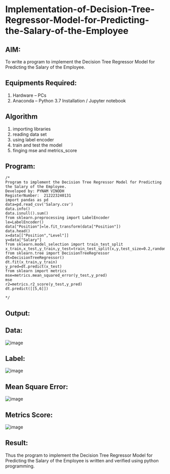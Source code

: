 # Implementation-of-Decision-Tree-Regressor-Model-for-Predicting-the-Salary-of-the-Employee

## AIM:
To write a program to implement the Decision Tree Regressor Model for Predicting the Salary of the Employee.

## Equipments Required:
1. Hardware – PCs
2. Anaconda – Python 3.7 Installation / Jupyter notebook

## Algorithm
1. importing libraries
2. reading data set
3. using label encoder
4. train and test the model
5. finging mse and metrics_score

## Program:
```
/*
Program to implement the Decision Tree Regressor Model for Predicting the Salary of the Employee.
Developed by: PYNAM VINODH
RegisterNumber:  212223240131
import pandas as pd
data=pd.read_csv('Salary.csv')
data.info()
data.isnull().sum()
from sklearn.preprocessing import LabelEncoder
le=LabelEncoder()
data["Position"]=le.fit_transform(data["Position"])
data.head()
x=data[["Position","Level"]]
y=data["Salary"]
from sklearn.model_selection import train_test_split
x_train,x_test,y_train,y_test=train_test_split(x,y,test_size=0.2,random_state=2)
from sklearn.tree import DecisionTreeRegressor
dt=DecisionTreeRegressor()
dt.fit(x_train,y_train)
y_pred=dt.predict(x_test)
from sklearn import metrics
mse=metrics.mean_squared_error(y_test,y_pred)
mse
r2=metrics.r2_score(y_test,y_pred)
dt.predict([[5,6]])

*/
```

## Output:
## Data:
![image](https://github.com/PYNAMVINODH/Implementation-of-Decision-Tree-Regressor-Model-for-Predicting-the-Salary-of-the-Employee/assets/145742678/50e26e71-467e-48f5-8576-89ead894d9ca)

## Label:
![image](https://github.com/PYNAMVINODH/Implementation-of-Decision-Tree-Regressor-Model-for-Predicting-the-Salary-of-the-Employee/assets/145742678/13a62c16-2110-49fd-a52e-bfcc24b449b8)

## Mean Square Error:
![image](https://github.com/PYNAMVINODH/Implementation-of-Decision-Tree-Regressor-Model-for-Predicting-the-Salary-of-the-Employee/assets/145742678/d703782d-4538-4446-b783-65ae806ffb99)

## Metrics Score:
![image](https://github.com/PYNAMVINODH/Implementation-of-Decision-Tree-Regressor-Model-for-Predicting-the-Salary-of-the-Employee/assets/145742678/ccac3ea3-993c-41ee-93ec-b65077dcd19a)








## Result:
Thus the program to implement the Decision Tree Regressor Model for Predicting the Salary of the Employee is written and verified using python programming.
